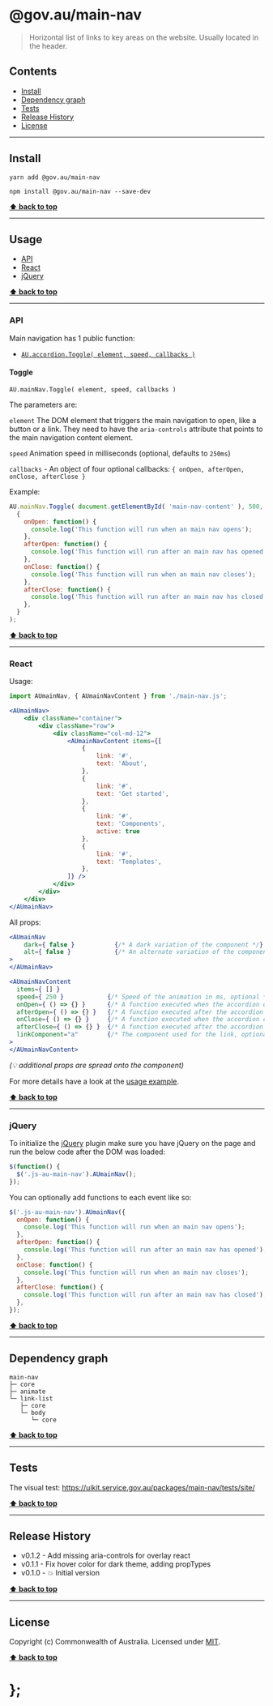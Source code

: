 @gov.au/main-nav
============

> Horizontal list of links to key areas on the website. Usually located in the header.


## Contents

* [Install](#install)
* [Dependency graph](#dependency-graph)
* [Tests](#tests)
* [Release History](#release-history)
* [License](#license)


----------------------------------------------------------------------------------------------------------------------------------------------------------------


## Install


```shell
yarn add @gov.au/main-nav
```

```shell
npm install @gov.au/main-nav --save-dev
```


**[⬆ back to top](#contents)**




----------------------------------------------------------------------------------------------------------------------------------------------------------------


## Usage


* [API](#api)
* [React](#react)
* [jQuery](#jquery)


**[⬆ back to top](#contents)**


----------------------------------------------------------------------------------------------------------------------------------------------------------------

### API


Main navigation has 1 public function:

- [`AU.accordion.Toggle( element, speed, callbacks )`](#toggle)


#### Toggle

`AU.mainNav.Toggle( element, speed, callbacks )`

The parameters are:

`element`
The DOM element that triggers the main navigation to open, like a button or a link. They need to have the `aria-controls` attribute that points to the main navigation content element.

`speed`
Animation speed in milliseconds (optional, defaults to `250ms`)

`callbacks` - An object of four optional callbacks: `{ onOpen, afterOpen, onClose, afterClose }`

Example:

```js
AU.mainNav.Toggle( document.getElementById( 'main-nav-content' ), 500,
  {
    onOpen: function() {
      console.log('This function will run when an main nav opens');
    },
    afterOpen: function() {
      console.log('This function will run after an main nav has opened');
    },
    onClose: function() {
      console.log('This function will run when an main nav closes');
    },
    afterClose: function() {
      console.log('This function will run after an main nav has closed');
    },
  }
);
```


**[⬆ back to top](#contents)**


----------------------------------------------------------------------------------------------------------------------------------------------------------------


### React

Usage:

```jsx
import AUmainNav, { AUmainNavContent } from './main-nav.js';

<AUmainNav>
	<div className="container">
		<div className="row">
			<div className="col-md-12">
				<AUmainNavContent items={[
					{
						link: '#',
						text: 'About',
					},
					{
						link: '#',
						text: 'Get started',
					},
					{
						link: '#',
						text: 'Components',
						active: true
					},
					{
						link: '#',
						text: 'Templates',
					},
				]} />
			</div>
		</div>
	</div>
</AUmainNav>
```

All props:

```jsx
<AUmainNav
	dark={ false }           {/* A dark variation of the component */}
	alt={ false }            {/* An alternate variation of the component */}
>
</AUmainNav>

<AUmainNavContent 
  items={ [] }
  speed={ 250 }            {/* Speed of the animation in ms, optional */}
  onOpen={ () => {} }      {/* A function executed when the accordion opens, optional */}
  afterOpen={ () => {} }   {/* A function executed after the accordion opened, optional */}
  onClose={ () => {} }     {/* A function executed when the accordion closes, optional */}
  afterClose={ () => {} }  {/* A function executed after the accordion opened, optional */}
  linkComponent="a"        {/* The component used for the link, optional */}
>
</AUmainNavContent>
```
_(💡 additional props are spread onto the component)_

For more details have a look at the [usage example](https://github.com/govau/uikit/tree/master/packages/accordion/tests/react/index.js).


**[⬆ back to top](#contents)**


----------------------------------------------------------------------------------------------------------------------------------------------------------------


### jQuery

To initialize the [jQuery](https://jquery.com/) plugin make sure you have jQuery on the page and run the below code after the DOM was loaded:

```js
$(function() {
  $('.js-au-main-nav').AUmainNav();
});
```

You can optionally add functions to each event like so:

```js
$('.js-au-main-nav').AUmainNav({
  onOpen: function() {
    console.log('This function will run when an main nav opens');
  },
  afterOpen: function() {
    console.log('This function will run after an main nav has opened');
  },
  onClose: function() {
    console.log('This function will run when an main nav closes');
  },
  afterClose: function() {
    console.log('This function will run after an main nav has closed');
  },
});
```


**[⬆ back to top](#contents)**


----------------------------------------------------------------------------------------------------------------------------------------------------------------


## Dependency graph

```shell
main-nav
├─ core
├─ animate
└─ link-list
   ├─ core
   └─ body
      └─ core
```


**[⬆ back to top](#contents)**


----------------------------------------------------------------------------------------------------------------------------------------------------------------


## Tests

The visual test: https://uikit.service.gov.au/packages/main-nav/tests/site/


**[⬆ back to top](#contents)**


----------------------------------------------------------------------------------------------------------------------------------------------------------------


## Release History

* v0.1.2 - Add missing aria-controls for overlay react
* v0.1.1 - Fix hover color for dark theme, adding propTypes
* v0.1.0 - 💥 Initial version


**[⬆ back to top](#contents)**


----------------------------------------------------------------------------------------------------------------------------------------------------------------


## License

Copyright (c) Commonwealth of Australia.
Licensed under [MIT](https://raw.githubusercontent.com/govau/uikit/packages/core/master/LICENSE).


**[⬆ back to top](#contents)**

# };
